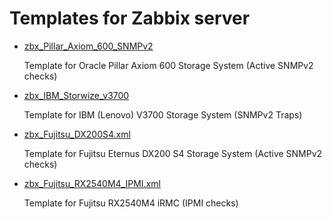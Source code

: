 # Templates for Zabbix server

* [zbx_Pillar_Axiom_600_SNMPv2](https://github.com/nsprng/zabbix/blob/master/templates/zbx_Pillar_Axiom_600_SNMPv2.xml)
  
  Template for Oracle Pillar Axiom 600 Storage System (Active SNMPv2 checks)

* [zbx_IBM_Storwize_v3700](https://github.com/nsprng/zabbix/blob/master/templates/zbx_IBM_Storwize_v3700.xml)

  Template for IBM (Lenovo) V3700 Storage System (SNMPv2 Traps)
  
* [zbx_Fujitsu_DX200S4.xml](https://github.com/nsprng/zabbix/blob/master/templates/zbx_Fujitsu_DX200S4.xml)

  Template for Fujitsu Eternus DX200 S4 Storage System (Active SNMPv2 checks)
  
* [zbx_Fujitsu_RX2540M4_IPMI.xml](https://github.com/nsprng/zabbix/blob/master/templates/zbx_Fujitsu_RX2540M4_IPMI.xml)

  Template for Fujitsu RX2540M4 iRMC (IPMI checks)
  
